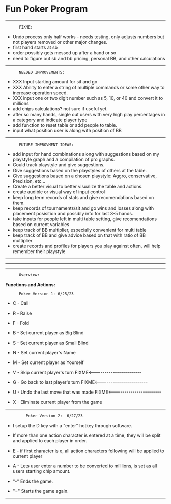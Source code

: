# Fun Poker Program 
---------------------------------------------
          FIXME:
 - Undo process only half works - needs testing, only adjusts numbers but not players removed or other major changes.
 - first hand starts at sb
 - order possibly gets messed up after a hand or so
 - need to figure out sb and bb pricing, personal BB, and other calculations

---------------------------------------------
          NEEDED IMPROVEMENTS:
- XXX Input starting amount for sit and go 
- XXX Ability to enter a string of multiple commands or some other way to increase operation speed.
- XXX input one or two digit number such as 5, 10, or 40 and convert it to millions
- add chips calculations? not sure if useful yet.
- after so many hands, single out users with very high play percentages in a category and indicate player type
- add function to reset table or add people to table.
- input what position user is along with position of BB

---------------------------------------------
          FUTURE IMPROVMENT IDEAS:
- add input for hand combinations along with suggestions based on my playstyle graph and a compilation of pro graphs.
- Could track playstyle and give suggestions.
- Give suggestions based on the playstyles of others at the table.
- Give suggestions based on a chosen playstyle: Aggro, conservative, Precision, etc...
- Create a better visual to better visualize the table and actions.
- create audible or visual way of input control
- keep long term records of stats and give recomendations based on them.
- keep records of tournaments/sit and go wins and losses along with placement posisition and possibly info for last 3-5 hands.
- take inputs for people left in multi table setting, give recomendations based on current variables
- keep track of BB multiplier, especially convenient for multi table
- keep track of BB and give advice based on that with ratio of BB multiplier
- create records and profiles for players you play against often, will help remember their playstyle

---------------------------------------------
---------------------------------------------
---------------------------------------------
          Overview:
**Functions and Actions:**

          Poker Version 1: 6/25/23
- C - Call                     
- R - Raise                     
- F - Fold
                       
- B - Set current player as Big Blind     
- S - Set current player as Small Blind   
- N - Set current player's Name
- M - Set current player as Yourself
  
- V - Skip current player's turn    FIXME<----------------------- 
- G - Go back to last player's turn          FIXME<-----------------------
  
- U - Undo the last move that was made           FIXME<-----------------------
- X - Eliminate current player from the game

---------------------------------------------
             Poker Version 2:  6/27/23

- I setup the D key with a "enter" hotkey through software.
- If more than one action character is entered at a time, they will be split and applied to each player in order.

- E - if first character is e, all action characters following will be applied to current player
- A - Lets user enter a number to be converted to milllions, is set as all users starting chip amount.

- "-" Ends the game.
- "=" Starts the game again.
---------------------------------------------














